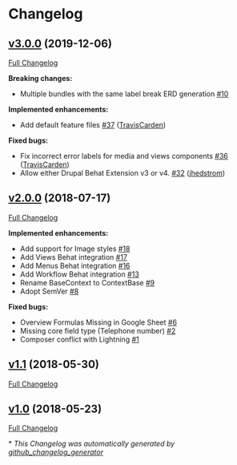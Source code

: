 # Changelog

## [v3.0.0](https://github.com/acquia/drupal-spec-tool/tree/v3.0.0) (2019-12-06)

[Full Changelog](https://github.com/acquia/drupal-spec-tool/compare/v2.0.0...v3.0.0)

**Breaking changes:**

- Multiple bundles with the same label break ERD generation [\#10](https://github.com/acquia/drupal-spec-tool/issues/10)

**Implemented enhancements:**

- Add default feature files [\#37](https://github.com/acquia/drupal-spec-tool/pull/37) ([TravisCarden](https://github.com/TravisCarden))

**Fixed bugs:**

- Fix incorrect error labels for media and views components [\#36](https://github.com/acquia/drupal-spec-tool/pull/36) ([TravisCarden](https://github.com/TravisCarden))
- Allow either Drupal Behat Extension v3 or v4. [\#32](https://github.com/acquia/drupal-spec-tool/pull/32) ([jhedstrom](https://github.com/jhedstrom))

## [v2.0.0](https://github.com/acquia/drupal-spec-tool/tree/v2.0.0) (2018-07-17)

[Full Changelog](https://github.com/acquia/drupal-spec-tool/compare/v1.1...v2.0.0)

**Implemented enhancements:**

- Add support for Image styles [\#18](https://github.com/acquia/drupal-spec-tool/issues/18)
- Add Views Behat integration [\#17](https://github.com/acquia/drupal-spec-tool/issues/17)
- Add Menus Behat integration [\#16](https://github.com/acquia/drupal-spec-tool/issues/16)
- Add Workflow Behat integration [\#13](https://github.com/acquia/drupal-spec-tool/issues/13)
- Rename BaseContext to ContextBase [\#9](https://github.com/acquia/drupal-spec-tool/issues/9)
- Adopt SemVer [\#8](https://github.com/acquia/drupal-spec-tool/issues/8)

**Fixed bugs:**

- Overview Formulas Missing in Google Sheet [\#6](https://github.com/acquia/drupal-spec-tool/issues/6)
- Missing core field type \(Telephone number\) [\#2](https://github.com/acquia/drupal-spec-tool/issues/2)
- Composer conflict with Lightning [\#1](https://github.com/acquia/drupal-spec-tool/issues/1)

## [v1.1](https://github.com/acquia/drupal-spec-tool/tree/v1.1) (2018-05-30)

[Full Changelog](https://github.com/acquia/drupal-spec-tool/compare/v1.0...v1.1)

## [v1.0](https://github.com/acquia/drupal-spec-tool/tree/v1.0) (2018-05-23)

[Full Changelog](https://github.com/acquia/drupal-spec-tool/compare/3e221aaa39bf705df13eeb3f56a2b1f02df9e25c...v1.0)



\* *This Changelog was automatically generated by [github_changelog_generator](https://github.com/github-changelog-generator/github-changelog-generator)*
